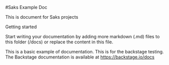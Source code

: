 #Saks Example Doc 

This is document for Saks projects

Getting started

Start writing your documentation by adding more markdown (.md) files to this
folder (/docs) or replace the content in this file.

This is a basic example of documentation.
This is for the backstage testing.
The Backstage documentation is available at https://backstage.io/docs
